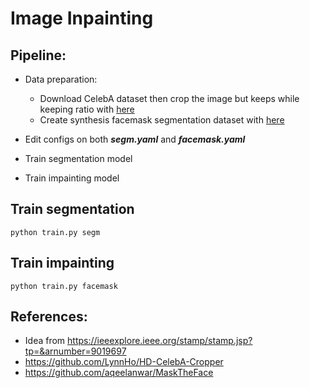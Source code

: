 # Image Inpainting

## Pipeline:
- Data preparation:
  - Download CelebA dataset then crop the image but keeps while keeping ratio with [here](https://github.com/LynnHo/HD-CelebA-Cropper)
  - Create synthesis facemask segmentation dataset with [here](https://github.com/aqeelanwar/MaskTheFace)
 
- Edit configs on both ***segm.yaml*** and ***facemask.yaml***
- Train segmentation model
- Train impainting model

## Train segmentation

```
python train.py segm
```

## Train impainting

```
python train.py facemask
```

## References:
- Idea from https://ieeexplore.ieee.org/stamp/stamp.jsp?tp=&arnumber=9019697
- https://github.com/LynnHo/HD-CelebA-Cropper
- https://github.com/aqeelanwar/MaskTheFace
